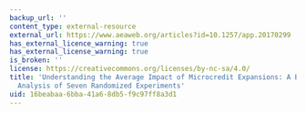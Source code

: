 ```yaml
---
backup_url: ''
content_type: external-resource
external_url: https://www.aeaweb.org/articles?id=10.1257/app.20170299
has_external_licence_warning: true
has_external_license_warning: true
is_broken: ''
license: https://creativecommons.org/licenses/by-nc-sa/4.0/
title: 'Understanding the Average Impact of Microcredit Expansions: A Bayesian Hierarchical
  Analysis of Seven Randomized Experiments'
uid: 16beabaa-6bba-41a6-8db5-f9c97ff8a3d1
---
```

